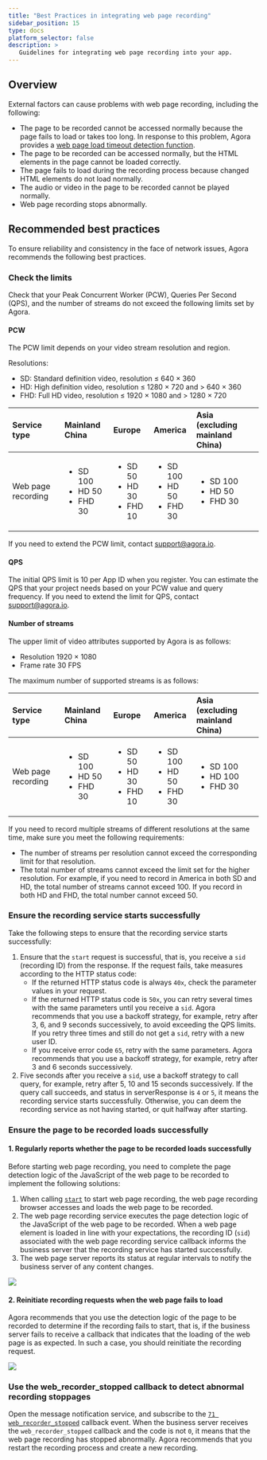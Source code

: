 ```yaml
---
title: "Best Practices in integrating web page recording"
sidebar_position: 15
type: docs
platform_selector: false
description: >
   Guidelines for integrating web page recording into your app.
---
```


## Overview

External factors can cause problems with web page recording, including the following:

- The page to be recorded cannot be accessed normally because the page fails to load or takes too long. In response to this problem, Agora provides a [web page load timeout detection function](../develop/webpage-load-timeout).
- The page to be recorded can be accessed normally, but the HTML elements in the page cannot be loaded correctly.
- The page fails to load during the recording process because changed HTML elements do not load normally.
- The audio or video in the page to be recorded cannot be played normally.
- Web page recording stops abnormally.

## Recommended best practices 

To ensure reliability and consistency in the face of network issues, Agora recommends the following best practices.

### Check the limits

Check that your Peak Concurrent Worker (PCW), Queries Per Second (QPS), and the number of streams do not exceed the following limits set by Agora.

#### PCW

The PCW limit depends on your video stream resolution and region.

Resolutions:

- SD: Standard definition video, resolution ≤ 640 × 360
- HD: High definition video, resolution ≤ 1280 × 720 and > 640 × 360
- FHD: Full HD video, resolution ≤ 1920 × 1080 and > 1280 × 720

| Service type         | Mainland China    | Europe      | America      | Asia (excluding mainland China) |
|:---------------------|:------------------------|:-------------------|:--------------------------------|:------------|
| Web page recording   | <ul><li>SD 100</li> <li>HD 50</li> <li>FHD 30</li></ul> | <ul><li>SD 50</li> <li>HD 30</li> <li>FHD 10</li></ul> | <ul><li>SD 100</li> <li>HD 50</li> <li>FHD 30</li></ul> | <ul><li>SD 100</li> <li>HD 50</li> <li>FHD 30</li></ul> |

If you need to extend the PCW limit, contact support@agora.io.

#### QPS

The initial QPS limit is 10 per App ID when you register. You can estimate the QPS that your project needs based on your PCW value and query frequency. If you need to extend the limit for QPS, contact support@agora.io.

#### Number of streams

The upper limit of video attributes supported by Agora is as follows:

- Resolution 1920 × 1080
- Frame rate 30 FPS

The maximum number of supported streams is as follows:

| Service type       | Mainland China        | Europe               | America               | Asia (excluding mainland China)                          |
|:-------------------|:----------------------|:---------------------|:----------------------|:---------------------------------------------------------|
| Web page recording | <ul><li>SD 100</li> <li>HD 50</li> <li>FHD 30</li></ul> | <ul><li>SD 50</li> <li>HD 30</li> <li>FHD 10</li></ul> | <ul><li>SD 100</li> <li>HD 50</li> <li>FHD 30</li></ul> | <ul><li>SD 100</li> <li>HD 100</li> <li>FHD 30</li></ul> |

<Admonition type="caution" title="Note">If you need to record multiple streams of different resolutions at the same time, make sure you meet the following requirements:<ul><li>The number of streams per resolution cannot exceed the corresponding limit for that resolution.</li><li>The total number of streams cannot exceed the limit set for the higher resolution. For example, if you need to record in America in both SD and HD, the total number of streams cannot exceed 100. If you record in both HD and FHD, the total number cannot exceed 50.</li></ul></Admonition>

### Ensure the recording service starts successfully

Take the following steps to ensure that the recording service starts successfully:

1. Ensure that the `start` request is successful, that is, you receive a `sid` (recording ID) from the response. If the request fails, take measures according to the HTTP status code:
   - If the returned HTTP status code is always `40x`, check the parameter values in your request.
   - If the returned HTTP status code is `50x`, you can retry several times with the same parameters until you receive a `sid`. Agora recommends that you use a backoff strategy, for example, retry after 3, 6, and 9 seconds successively, to avoid exceeding the QPS limits. If you retry three times and still do not get a `sid`, retry with a new user ID.
   - If you receive error code `65`, retry with the same parameters. Agora recommends that you use a backoff strategy, for example, retry after 3 and 6 seconds successively.
2. Five seconds after you receive a `sid`, use a backoff strategy to call query, for example, retry after 5, 10 and 15 seconds successively. If the query call succeeds, and status in serverResponse is `4` or `5`, it means the recording service starts successfully. Otherwise, you can deem the recording service as not having started, or quit halfway after starting.

### Ensure the page to be recorded loads successfully

#### 1. Regularly reports whether the page to be recorded loads successfully

Before starting web page recording, you need to complete the page detection logic of the JavaScript of the web page to be recorded to implement the following solutions:

1. When calling [`start`](../reference/rest-api/start) to start web page recording, the web page recording browser accesses and loads the web page to be recorded.
2. The web page recording service executes the page detection logic of the JavaScript of the web page to be recorded. When a web page element is loaded in line with your expectations, the recording ID (`sid`) associated with the web page recording service callback informs the business server that the recording service has started successfully.
3. The web page server reports its status at regular intervals to notify the business server of any content changes.

<img src="https://web-cdn.agora.io/docs-files/1634550897083"/>

#### 2. Reinitiate recording requests when the web page fails to load 

Agora recommends that you use the detection logic of the page to be recorded to determine if the recording fails to start, that is, if the business server fails to receive a callback that indicates that the loading of the web page is as expected. In such a case, you should reinitiate the recording request.

<img src="https://web-cdn.agora.io/docs-files/1634550920718" />

### Use the web_recorder_stopped callback to detect abnormal recording stoppages 

Open the message notification service, and subscribe to the [`71 web_recorder_stopped`](../reference/rest-api/rest-api-overview#71-web_recorder_stopped-web_recorder_stopped) callback event. When the business server receives the `web_recorder_stopped` callback and the code is not `0`, it means that the web page recording has stopped abnormally. Agora recommends that you restart the recording process and create a new recording.
